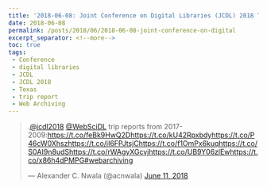 ```yaml
---
title: '2018-06-08: Joint Conference on Digital Libraries (JCDL) 2018 Trip Report'
date: 2018-06-08
permalink: /posts/2018/06/2018-06-08-joint-conference-on-digital
excerpt_separator: <!--more-->
toc: true
tags:
 - Conference
 - digital libraries 
 - JCDL 
 - JCDL 2018 
 - Texas 
 - trip report 
 - Web Archiving
---
```


<blockquote class="twitter-tweet"><p lang="en" dir="ltr">.<a href="https://twitter.com/jcdl2018?ref_src=twsrc%5Etfw">@jcdl2018</a> <a href="https://twitter.com/WebSciDL?ref_src=twsrc%5Etfw">@WebSciDL</a> trip reports from 2017-2009:<a href="https://t.co/feBk9HwQ2D">https://t.co/feBk9HwQ2D</a><a href="https://t.co/kU42Rpxbdy">https://t.co/kU42Rpxbdy</a><a href="https://t.co/P46cW0Xhsz">https://t.co/P46cW0Xhsz</a><a href="https://t.co/iI6FPJtsjC">https://t.co/iI6FPJtsjC</a><a href="https://t.co/f1OmPx6kuq">https://t.co/f1OmPx6kuq</a><a href="https://t.co/S0AI9n8udS">https://t.co/S0AI9n8udS</a><a href="https://t.co/rWAgyXGcvj">https://t.co/rWAgyXGcvj</a><a href="https://t.co/UB9Y06zlEw">https://t.co/UB9Y06zlEw</a><a href="https://t.co/x86h4dPMPG">https://t.co/x86h4dPMPG</a><a href="https://twitter.com/hashtag/webarchiving?src=hash&amp;ref_src=twsrc%5Etfw">#webarchiving</a></p>&mdash; Alexander C. Nwala (@acnwala) <a href="https://twitter.com/acnwala/status/1006193547769532416?ref_src=twsrc%5Etfw">June 11, 2018</a></blockquote> <script async src="https://platform.twitter.com/widgets.js" charset="utf-8"></script>
